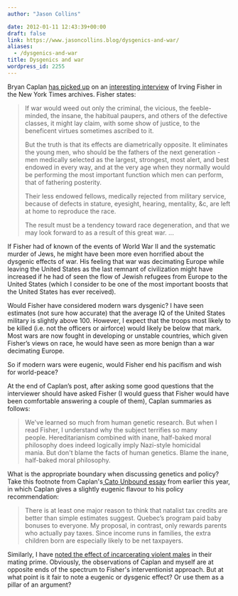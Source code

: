 ```yaml
---
author: "Jason Collins"

date: 2012-01-11 12:43:39+00:00
draft: false
link: https://www.jasoncollins.blog/dysgenics-and-war/
aliases:
  - /dysgenics-and-war
title: Dysgenics and war
wordpress_id: 2255
---
```


Bryan Caplan [has picked up](http://econlog.econlib.org/archives/2012/01/the_demented_pa.html) on an [interesting interview](http://query.nytimes.com/mem/archive-free/pdf?res=F50F11FB3C5D17738DDDAC0A94DF405B858DF1D3) of Irving Fisher in the New York Times archives. Fisher states:

>If war would weed out only the criminal, the vicious, the feeble-minded, the insane, the habitual paupers, and others of the defective classes, it might lay claim, with some show of justice, to the beneficent virtues sometimes ascribed to it.
>
>But the truth is that its effects are diametrically opposite. It eliminates the young men, who should be the fathers of the next generation - men medically selected as the largest, strongest, most alert, and best endowed in every way, and at the very age when they normally would be performing the most important function which men can perform, that of fathering posterity.
>
>Their less endowed fellows, medically rejected from military service, because of defects in stature, eyesight, hearing, mentality, &c, are left at home to reproduce the race.
>
>The result must be a tendency toward race degeneration, and that we may look forward to as a result of this great war. ...

If Fisher had of known of the events of World War II and the systematic murder of Jews, he might have been more even horrified about the dysgenic effects of war. His feeling that war was decimating Europe while leaving the United States as the last remnant of civilization might have increased if he had of seen the flow of Jewish refugees from Europe to the United States (which I consider to be one of the most important boosts that the United States has ever received).

Would Fisher have considered modern wars dysgenic? I have seen estimates (not sure how accurate) that the average IQ of the United States military is slightly above 100. However, I expect that the troops most likely to be killed (i.e. not the officers or airforce) would likely be below that mark. Most wars are now fought in developing or unstable countries, which given Fisher’s views on race, he would have seen as more benign than a war decimating Europe.

So if modern wars were eugenic, would Fisher end his pacifism and wish for world-peace?

At the end of Caplan’s post, after asking some good questions that the interviewer should have asked Fisher (I would guess that Fisher would have been comfortable answering a couple of them), Caplan summaries as follows:

>We've learned so much from human genetic research. But when I read Fisher, I understand why the subject terrifies so many people. Hereditarianism combined with inane, half-baked moral philosophy does indeed logically imply Nazi-style homicidal mania. But don't blame the facts of human genetics. Blame the inane, half-baked moral philosophy.

What is the appropriate boundary when discussing genetics and policy? Take this footnote from Caplan's[ Cato Unbound essay](http://www.cato-unbound.org/2011/05/02/bryan-caplan/population-fertility-and-liberty) from earlier this year, in which Caplan gives a slightly eugenic flavour to his policy recommendation:

>There is at least one major reason to think that natalist tax credits are better than simple estimates suggest. Quebec’s program paid baby bonuses to everyone. My proposal, in contrast, only rewards parents who actually pay taxes. Since income runs in families, the extra children born are especially likely to be net taxpayers.

Similarly, I have [noted the effect of incarcerating violent males](https://www.jasoncollins.blog/crime-and-biology/) in their mating prime. Obviously, the observations of Caplan and myself are at opposite ends of the spectrum to Fisher's interventionist approach. But at what point is it fair to note a eugenic or dysgenic effect? Or use them as a pillar of an argument?
